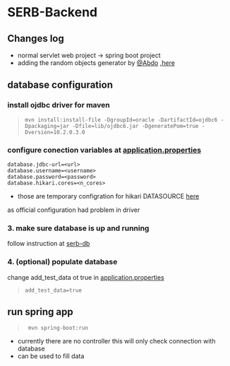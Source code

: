 # SERB-Backend

## Changes log
* normal servlet web project -> spring boot project
* adding the random objects generator by [@Abdo](https://github.com/abdo1819) ,[here](https://github.com/A-Siam/SERB-backend/pull/1)


## database configuration

###  install ojdbc driver for maven
>`mvn install:install-file -DgroupId=oracle -DartifactId=ojdbc6 -Dpackaging=jar -Dfile=lib/ojdbc6.jar -DgeneratePom=true -Dversion=10.2.0.3.0 `

###  configure conection variables at [application.properties](src/main/resources/application.properties)

```
database.jdbc-url=<url>
database.username=<username>
database.password=<password>
database.hikari.cores=<n_cores>
```
* those are temporary configration for hikari DATASOURCE [here](src/main/java/com/serb_backend/dal/util/ConnectionProviderWithPoolImpl.java)

as official configuration had problem in driver


### 3. make sure database is up and running 
follow instruction at [serb-db](https://github.com/serb-book/serb-db)

### 4. (optional) populate database
change add_test_data ot true in [application.properties](src/main/resources/application.properties)
> `add_test_data=true`

## run spring app
> ` mvn spring-boot:run`
* currently there are no controller this will only check connection with database
* can be used to fill data
